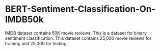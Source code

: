 # BERT-Sentiment-Classification-On-IMDB50k

IMDB dataset contains 50K movie reviews. This is a dataset for binary sentiment classification. This dataset contains 25,000 movie reviews for training and 25,000 for testing. 
